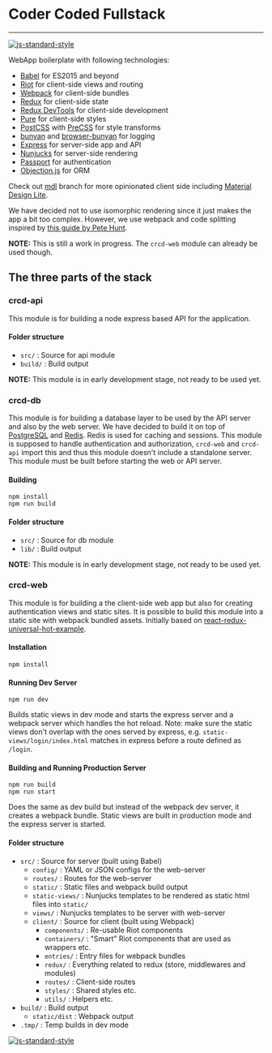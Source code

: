 # Coder Coded Fullstack
---

[![js-standard-style](https://img.shields.io/badge/code%20style-standard-brightgreen.svg?style=flat)](https://github.com/feross/standard)

WebApp boilerplate with following technologies:

- [Babel](http://babeljs.io/) for ES2015 and beyond
- [Riot](http://riotjs.com/) for client-side views and routing
- [Webpack](http://webpack.github.io/) for client-side bundles
- [Redux](https://github.com/rackt/redux) for client-side state
- [Redux DevTools](https://github.com/gaearon/redux-devtools) for client-side development
- [Pure](http://purecss.io/) for client-side styles
- [PostCSS](https://twitter.com/postcss) with [PreCSS](https://jonathantneal.github.io/precss/) for style transforms
- [bunyan](https://github.com/trentm/node-bunyan) and [browser-bunyan](https://github.com/philmander/browser-bunyan) for logging
- [Express](http://expressjs.com/) for server-side app and API
- [Nunjucks](http://mozilla.github.io/nunjucks/) for server-side rendering
- [Passport](http://passportjs.org/) for authentication
- [Objection.js](http://vincit.github.io/objection.js/) for ORM

Check out [mdl](https://github.com/CoderCoded/crcd-fullstack/tree/mdl/) branch for more opinionated client side including [Material Design Lite](https://www.getmdl.io/).

We have decided not to use isomorphic rendering since it just makes the app a
bit too complex. However, we use webpack and code splitting inspired by [this guide by Pete Hunt](https://github.com/petehunt/webpack-howto).

**NOTE:** This is still a work in progress. The `crcd-web` module can already be
used though.

## The three parts of the stack

### crcd-api

This module is for building a node express based API for the application.

#### Folder structure

- `src/` : Source for api module
- `build/` : Build output

**NOTE:** This module is in early development stage, not ready to be used yet.

### crcd-db

This module is for building a database layer to be used by the API server and
also by the web server. We have decided to build it on top of
[PostgreSQL](http://www.postgresql.org/) and [Redis](http://redis.io/). Redis
is used for caching and sessions. This module is supposed to handle
authentication and authorization, `crcd-web` and `crcd-api` import this and
thus this module doesn't include a standalone server. This module must be
built before starting the web or API server.

#### Building

```
npm install
npm run build
```

#### Folder structure

- `src/` : Source for db module
- `lib/` : Build output

**NOTE:** This module is in early development stage, not ready to be used yet.


### crcd-web

This module is for building a the client-side web app but also for creating
authentication views and static sites. It is possible to build this module
into a static site with webpack bundled assets. Initially based on
[react-redux-universal-hot-example](https://github.com/erikras/react-redux-universal-hot-example).

#### Installation

```
npm install
```

#### Running Dev Server

```
npm run dev
```

Builds static views in dev mode and starts the express server and a webpack
server which handles the hot reload. Note: make sure the static views don't
overlap with the ones served by express, e.g. `static-views/login/index.html`
matches in express before a route defined as `/login`.

#### Building and Running Production Server

```
npm run build
npm run start
```

Does the same as dev build but instead of the webpack dev server, it creates a
webpack bundle. Static views are built in production mode and the express
server is started.

#### Folder structure

- `src/` : Source for server (built using Babel)
  - `config/` : YAML or JSON configs for the web-server
  - `routes/` : Routes for the web-server
  - `static/` : Static files and webpack build output
  - `static-views/` : Nunjucks templates to be rendered as static html files into `static/`
  - `views/` : Nunjucks templates to be server with web-server
  - `client/` : Source for client (built using Webpack)
    - `components/` : Re-usable Riot components
    - `containers/` : "Smart" Riot components that are used as wrappers etc.
    - `entries/` : Entry files for webpack bundles
    - `redux/` : Everything related to redux (store, middlewares and modules)
    - `routes/` : Client-side routes
    - `styles/` : Shared styles etc.
    - `utils/` : Helpers etc.
- `build/` : Build output
  - `static/dist` : Webpack output
- `.tmp/` : Temp builds in dev mode

[![js-standard-style](https://cdn.rawgit.com/feross/standard/master/badge.svg)](https://github.com/feross/standard)